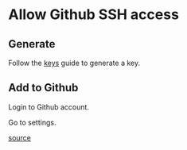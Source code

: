 # Allow Github SSH access


## Generate

Follow the [keys](keys.md) guide to generate a key.


## Add to Github

Login to Github account.

Go to settings.


[source](https://help.github.com/en/github/authenticating-to-github/adding-a-new-ssh-key-to-your-github-account)
